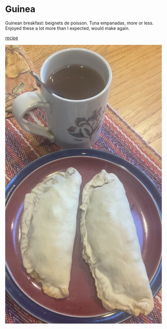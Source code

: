 # Guinea

Guinean breakfast: beignets de poisson. Tuna empanadas, more or
less. Enjoyed these a lot more than I expected, would make again.

[recipe](https://www-750g-com.translate.goog/beignets-de-poisson-de-guinee-r89591.htm?_x_tr_sl=fr&_x_tr_tl=en&_x_tr_hl=en&_x_tr_pto=wapp)

![breakfast](images/guinea.jpeg)
